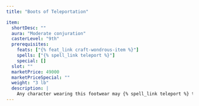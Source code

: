 ```yaml
---
title: "Boots of Teleportation"

item:
  shortDesc: ""
  aura: "Moderate conjuration"
  casterLevel: "9th"
  prerequisites:
    feats: ["{% feat_link craft-wondrous-item %}"]
    spells: ["{% spell_link teleport %}"]
    special: []
  slot: ""
  marketPrice: 49000
  marketPriceSpecial: ""
  weight: "3 lb"
  description: |
    Any character wearing this footwear may {% spell_link teleport %} three times per day, exactly as if he had cast the spell of the same name.
---
```

